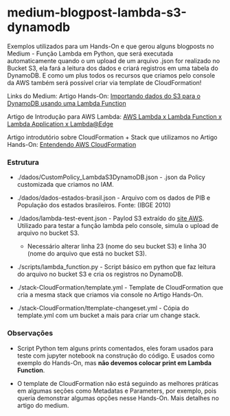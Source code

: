 # medium-blogpost-lambda-s3-dynamodb
Exemplos utilizados para um Hands-On e que gerou alguns blogposts no Medium - Função Lambda em Python, que será executada automaticamente quando o um upload de um arquivo .json for realizado no Bucket S3, ela fará a leitura dos dados e criará registros em uma tabela do DynamoDB. E como um plus todos os recursos que criamos pelo console da AWS também será possível criar via template de CloudFormation!

Links do Medium:
Artigo Hands-On: [Importando dados do S3 para o DynamoDB usando uma Lambda Function](https://andresaviana.medium.com/importando-dados-do-s3-para-o-dynamodb-usando-uma-lambda-function-33768c387956)

Artigo de Introdução para AWS Lambda: [AWS Lambda x Lambda Function x Lambda Application x Lambda@Edge](https://andresaviana.medium.com/aws-lambda-x-lambda-function-x-lambda-application-x-lambda-edge-15015be1812e)


Artigo introdutório sobre CloudFormation + Stack que utilizamos no Artigo Hands-On: [Entendendo AWS CloudFormation](https://andresaviana.medium.com/entendendo-aws-cloudformation-f292b9a2e6cb)


### Estrutura

- ./dados/CustomPolicy_LambdaS3DynamoDB.json - .json da Policy customizada que criamos no IAM.
- ./dados/dados-estados-brasil.json - Arquivo com os dados de PIB e População dos estados brasileiros. Fonte: (IBGE 2010)
- ./dados/lambda-test-event.json - Paylod S3 extraído do [site AWS](https://docs.aws.amazon.com/lambda/latest/dg/with-s3.html). Utilizado para testar a função lambda pelo console, simula o upload de arquivo no bucket S3.
    - Necessário alterar linha 23 (nome do seu bucket S3) e linha 30 (nome do arquivo que está no bucket S3).


- ./scripts/lambda_function.py - Script básico em python que faz leitura do arquivo no bucket S3 e cria os registros no DynamoDB.

- ./stack-CloudFormation/template.yml - Template de CloudFormation que cria a mesma stack que criamos via console no Artigo Hands-On.
- ./stack-CloudFormation/ttemplate-changeset.yml - Cópia do template.yml com um bucket a mais para criar um change stack.


### Observações

- Script Python tem alguns prints comentados, eles foram usados para teste com jupyter notebook na construção do código. E usados como exemplo do Hands-On, mas **não devemos colocar print em Lambda Function**.

- O template de CloudFormation não está seguindo as melhores práticas em algumas seções como Metadatas e Parameters, por exemplo, pois queria demonstrar algumas opções nesse Hands-On. Mais detalhes no artigo do medium.
